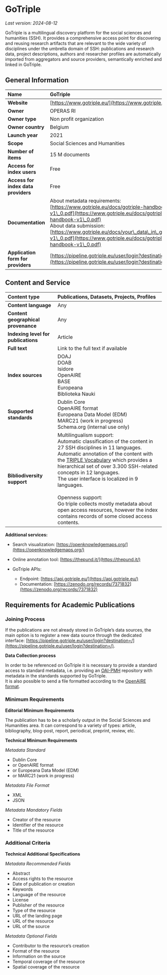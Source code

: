 # GoTriple

*Last version: 2024-08-12*

GoTriple is a multilingual discovery platform for the social sciences and humanities (SSH). It provides a comprehensive access point for discovering and reusing research artifacts that are relevant to the wide variety of disciplines under the umbrella domain of SSH: publications and research data, project descriptions, authors and researcher profiles are automatically imported from aggregators and source providers, semantically enriched and linked in GoTriple.

## General Information

| Name | GoTriple |
| :---- | :---- |
| **Website** | [https://www.gotriple.eu/](https://www.gotriple.eu/)  |
| **Owner** | OPERAS RI |
| **Owner type** | Non profit organization |
| **Owner country** | Belgium |
| **Launch year** | 2021 |
| **Scope** | Social Sciences and Humanities |
| **Number of items** | 15 M documents |
| **Access for index users** | Free |
| **Access for index data providers** | Free |
| **Documentation** | About metadata requirements: [https://www.gotriple.eu/docs/gotriple-handbook-v1\_0.pdf](https://www.gotriple.eu/docs/gotriple-handbook-v1\_0.pdf) <br />About data submission: [https://www.gotriple.eu/docs/your\_data\_in\_gotriple-v1\_0.pdf](https://www.gotriple.eu/docs/gotriple-handbook-v1\_0.pdf)  |
| **Application form for providers** | [https://pipeline.gotriple.eu/user/login?destination=/](https://pipeline.gotriple.eu/user/login?destination=/) |

## Content and Service

| Content type | Publications, Datasets, Projects, Profiles |
| :---- | :---- |
| **Content language** | Any |
| **Content geographical provenance** | Any |
| **Indexing level for publications** | Article  |
| **Full text** | Link to the full text if available |
| **Index sources** | DOAJ <br/>DOAB <br/>Isidore <br/>OpenAIRE <br/>BASE <br/>Europeana <br/>Biblioteka Nauki |
| **Supported standards** | Dublin Core <br/>OpenAIRE format <br/>Europeana Data Model (EDM) <br/>MARC21 (work in progress) <br/>Schema.org (internal use only) |
| **Bibliodiversity support** |Multilingualism support: <br/>Automatic classification of the content in 27 SSH disciplines in 11 languages. <br />Automatic annotation of the content with the [TRIPLE Vocabulary](https://www.semantics.gr/authorities/vocabularies/SSH-LCSH/?language=en) which provides a hierarchical set of over 3.300 SSH-related concepts in 12 languages.<br /> The user interface is localized in 9 languages.<br/><br/>Openness support: <br/>Go triple collects mostly metadata about open access resources, however the index contains records of some closed access contents.   |

**Additional services:**

* Search visualization: [https://openknowledgemaps.org/](https://openknowledgemaps.org/)  
    
* Online annotation tool: [https://thepund.it/](https://thepund.it/)   
    
* GoTriple APIs:
    * Endpoint: [https://api.gotriple.eu/](https://api.gotriple.eu/)
    * Documentation: [https://zenodo.org/records/7371832](https://zenodo.org/records/7371832) 

## Requirements for Academic Publications

### Joining Process

If the publications are not already stored in GoTriple’s data sources, the main option is to register a new data source through the dedicated interface: [https://pipeline.gotriple.eu/user/login?destination=/](https://pipeline.gotriple.eu/user/login?destination=/). 

**Data Collection process**

In order to be referenced on GoTriple it is necessary to provide a standard access to standard metadata, i.e. providing an [OAI-PMH](https://en.wikipedia.org/wiki/Open\_Archives\_Initiative\_Protocol\_for\_Metadata\_Harvesting) repository with metadata in the standards supported by GoTriple.   
It is also possible to send a file formatted according to the [OpenAIRE format](https://openaire-guidelines-for-literature-repository-managers.readthedocs.io/en/v4.0.0/).

### Minimum Requirements

**Editorial Minimum Requirements**

The publication has to be a scholarly output in the Social Sciences and Humanities area. It can correspond to a variety of types: article, bibliography, blog-post, report, periodical, preprint, review, etc.

**Technical Minimum Requirements**

*Metadata Standard* 

* Dublin Core
* or OpenAIRE format  
* or Europeana Data Model (EDM)  
* or MARC21 (work in progress)

*Metadata File Format* 

* XML  
* JSON

*Metadata Mandatory Fields*

* Creator of the resource  
* Identifier of the resource  
* Title of the resource

### Additional Criteria

**Technical Additional Specifications** 

*Metadata Recommended Fields*

* Abstract  
* Access rights to the resource  
* Date of publication or creation  
* Keywords  
* Language of the resource  
* License  
* Publisher of the resource  
* Type of the resource  
* URL of the landing page  
* URL of the resource  
* URL of the source

*Metadata Optional Fields*

* Contributor to the resource’s creation   
* Format of the resource   
* Information on the source  
* Temporal coverage of the resource  
* Spatial coverage of the resource

